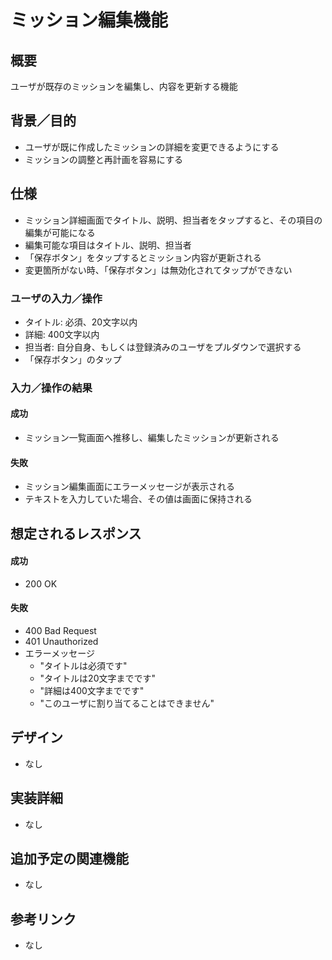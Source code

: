 # ミッション編集機能

## 概要
ユーザが既存のミッションを編集し、内容を更新する機能

## 背景／目的
- ユーザが既に作成したミッションの詳細を変更できるようにする
- ミッションの調整と再計画を容易にする

## 仕様
- ミッション詳細画面でタイトル、説明、担当者をタップすると、その項目の編集が可能になる
- 編集可能な項目はタイトル、説明、担当者
- 「保存ボタン」をタップするとミッション内容が更新される
- 変更箇所がない時、「保存ボタン」は無効化されてタップができない

### ユーザの入力／操作
- タイトル: 必須、20文字以内
- 詳細: 400文字以内
- 担当者: 自分自身、もしくは登録済みのユーザをプルダウンで選択する
- 「保存ボタン」のタップ

### 入力／操作の結果
#### 成功
- ミッション一覧画面へ推移し、編集したミッションが更新される

#### 失敗
- ミッション編集画面にエラーメッセージが表示される
- テキストを入力していた場合、その値は画面に保持される

## 想定されるレスポンス
#### 成功
- 200 OK

#### 失敗
- 400 Bad Request
- 401 Unauthorized
- エラーメッセージ
    - "タイトルは必須です"
    - "タイトルは20文字までです"
    - "詳細は400文字までです"
    - "このユーザに割り当てることはできません"

## デザイン
- なし

## 実装詳細
- なし

## 追加予定の関連機能
- なし

## 参考リンク
- なし
